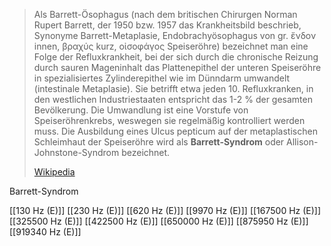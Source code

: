 > Als Barrett-Ösophagus (nach dem britischen Chirurgen Norman Rupert Barrett, der 1950 bzw. 1957 das Krankheitsbild beschrieb, Synonyme Barrett-Metaplasie, Endobrachyösophagus von gr. ἔνδον innen, βραχύς kurz, οἰσοφάγος Speiseröhre) bezeichnet man eine Folge der Refluxkrankheit, bei der sich durch die chronische Reizung durch sauren Mageninhalt das Plattenepithel der unteren Speiseröhre in spezialisiertes Zylinderepithel wie im Dünndarm umwandelt (intestinale Metaplasie). Sie betrifft etwa jeden 10. Refluxkranken, in den westlichen Industriestaaten entspricht das 1-2 % der gesamten Bevölkerung. Die Umwandlung ist eine Vorstufe von Speiseröhrenkrebs, weswegen sie regelmäßig kontrolliert werden muss. Die Ausbildung eines Ulcus pepticum auf der metaplastischen Schleimhaut der Speiseröhre wird als **Barrett-Syndrom** oder Allison-Johnstone-Syndrom bezeichnet.
>
> [Wikipedia](https://de.wikipedia.org/wiki/Barrett-%C3%96sophagus)

Barrett-Syndrom

[[130 Hz (E)]]
[[230 Hz (E)]]
[[620 Hz (E)]]
[[9970 Hz (E)]]
[[167500 Hz (E)]]
[[325500 Hz (E)]]
[[422500 Hz (E)]]
[[650000 Hz (E)]]
[[875950 Hz (E)]]
[[919340 Hz (E)]]